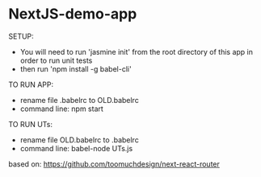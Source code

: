 # NextJS-demo-app
 
SETUP:
  * You will need to run 'jasmine init' from the root directory of this app in order to run unit tests
  * then run 'npm install -g babel-cli'

TO RUN APP:
  * rename file .babelrc to OLD.babelrc
  * command line: npm start

TO RUN UTs:
  * rename file OLD.babelrc to .babelrc
  * command line: babel-node UTs.js

based on: https://github.com/toomuchdesign/next-react-router